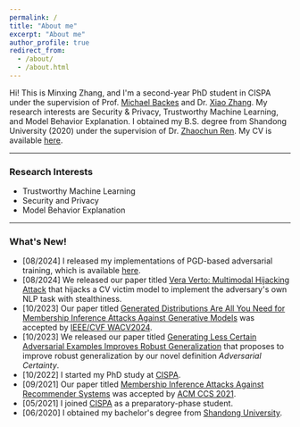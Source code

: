 ```yaml
---
permalink: /
title: "About me"
excerpt: "About me"
author_profile: true
redirect_from: 
  - /about/
  - /about.html
---
```


Hi! This is Minxing Zhang, and I'm a second-year PhD student in CISPA under the supervision of Prof. [Michael Backes](https://cispa.de/en/about/director-page) and Dr. [Xiao Zhang](https://xiao-zhang.net/). My research interests are Security & Privacy, Trustworthy Machine Learning, and Model Behavior Explanation. I obtained my B.S. degree from Shandong University (2020) under the supervision of Dr. [Zhaochun Ren](https://renzhaochun.github.io/).
My CV is available [here](./CV.pdf).

---

### Research Interests

- Trustworthy Machine Learning
- Security and Privacy
- Model Behavior Explanation

---

### What's New!

- [08/2024] I released my implementations of PGD-based adversarial training, which is available [here](https://github.com/minxingzhang/PGD).
- [08/2024] We released our paper titled [Vera Verto: Multimodal Hijacking Attack](https://arxiv.org/abs/2408.00129) that hijacks a CV victim model to implement the adversary's own NLP task with stealthiness.
- [10/2023] Our paper titled [Generated Distributions Are All You Need for Membership Inference Attacks Against Generative Models](https://ieeexplore.ieee.org/document/10484149) was accepted by [IEEE/CVF WACV2024](https://wacv2024.thecvf.com/).
- [10/2023] We released our paper titled [Generating Less Certain Adversarial Examples Improves Robust Generalization](https://arxiv.org/abs/2310.04539) that proposes to improve robust generalization by our novel definition _Adversarial Certainty_.
- [10/2022] I started my PhD study at [CISPA](https://cispa.de/en).
- [09/2021] Our paper titled [Membership Inference Attacks Against Recommender Systems](https://dl.acm.org/doi/10.1145/3460120.3484770) was accepted by [ACM CCS 2021](https://www.sigsac.org/ccs/CCS2021/).
- [05/2021] I joined [CISPA](https://cispa.de/en) as a preparatory-phase student.
- [06/2020] I obtained my bachelor's degree from [Shandong University](https://www.sdu.edu.cn/).
